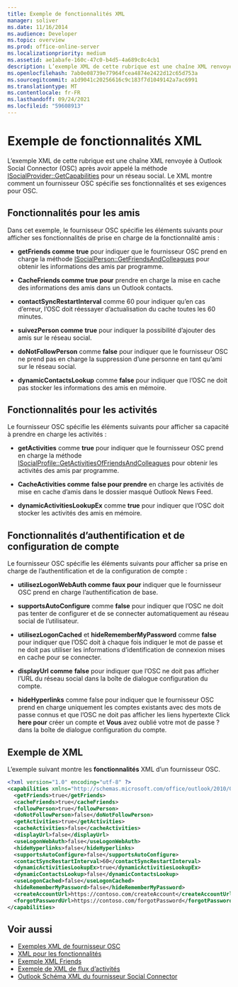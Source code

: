 ```yaml
---
title: Exemple de fonctionnalités XML
manager: soliver
ms.date: 11/16/2014
ms.audience: Developer
ms.topic: overview
ms.prod: office-online-server
ms.localizationpriority: medium
ms.assetid: ae1abafe-160c-47c0-b4d5-4a689c8c4cb1
description: L’exemple XML de cette rubrique est une chaîne XML renvoyée à Outlook Social Connector (OSC) après avoir appelé la méthode ISocialProvider::GetCapabilities pour un réseau social. Le XML montre comment un fournisseur OSC spécifie ses fonctionnalités et ses exigences pour OSC.
ms.openlocfilehash: 7ab0e08739e77964fcea4874e2422d12c65d753a
ms.sourcegitcommit: a1d9041c20256616c9c183f7d1049142a7ac6991
ms.translationtype: MT
ms.contentlocale: fr-FR
ms.lasthandoff: 09/24/2021
ms.locfileid: "59608913"
---
```

# <a name="capabilities-xml-example"></a>Exemple de fonctionnalités XML

L’exemple XML de cette rubrique est une chaîne XML renvoyée à Outlook Social Connector (OSC) après avoir appelé la méthode [ISocialProvider::GetCapabilities](isocialprovider-getcapabilities.md) pour un réseau social. Le XML montre comment un fournisseur OSC spécifie ses fonctionnalités et ses exigences pour OSC. 
  
## <a name="capabilities-for-friends"></a>Fonctionnalités pour les amis

Dans cet exemple, le fournisseur OSC spécifie les éléments suivants pour afficher ses fonctionnalités de prise en charge de la fonctionnalité amis :
  
- **getFriends comme** **true** pour indiquer que le fournisseur OSC prend en charge la méthode [ISocialPerson::GetFriendsAndColleagues](isocialperson-getfriendsandcolleagues.md) pour obtenir les informations des amis par programme. 
    
- **CacheFriends comme** **true pour** prendre en charge la mise en cache des informations des amis dans un Outlook contacts. 
    
- **contactSyncRestartInterval** comme 60 pour indiquer qu’en cas d’erreur, l’OSC doit réessayer d’actualisation du cache toutes les 60 minutes. 
    
- **suivezPerson comme** **true** pour indiquer la possibilité d’ajouter des amis sur le réseau social. 
    
- **doNotFollowPerson** comme **false** pour indiquer que le fournisseur OSC ne prend pas en charge la suppression d’une personne en tant qu’ami sur le réseau social. 
    
- **dynamicContactsLookup** comme **false** pour indiquer que l’OSC ne doit pas stocker les informations des amis en mémoire. 
    
## <a name="capabilities-for-activities"></a>Fonctionnalités pour les activités

Le fournisseur OSC spécifie les éléments suivants pour afficher sa capacité à prendre en charge les activités :
  
- **getActivities** comme **true** pour indiquer que le fournisseur OSC prend en charge la méthode [ISocialProfile::GetActivitiesOfFriendsAndColleagues](isocialprofile-getactivitiesoffriendsandcolleagues.md) pour obtenir les activités des amis par programme. 
    
- **CacheActivities comme** **false pour prendre** en charge les activités de mise en cache d’amis dans le dossier masqué Outlook News Feed. 
    
- **dynamicActivitiesLookupEx** comme **true** pour indiquer que l’OSC doit stocker les activités des amis en mémoire. 
    
## <a name="capabilities-for-authentication-and-account-configuration"></a>Fonctionnalités d’authentification et de configuration de compte

Le fournisseur OSC spécifie les éléments suivants pour afficher sa prise en charge de l’authentification et de la configuration de compte :
  
- **utilisezLogonWebAuth comme** **faux pour** indiquer que le fournisseur OSC prend en charge l’authentification de base. 
    
- **supportsAutoConfigure** comme **false** pour indiquer que l’OSC ne doit pas tenter de configurer et de se connecter automatiquement au réseau social de l’utilisateur. 
    
- **utilisezLogonCached** et **hideRememberMyPassword** comme **false** pour indiquer que l’OSC doit à chaque fois indiquer le mot de passe et ne doit pas utiliser les informations d’identification de connexion mises en cache pour se connecter. 
    
- **displayUrl comme** **false** pour indiquer que l’OSC ne doit pas afficher l’URL du réseau social dans la boîte de dialogue configuration du compte. 
    
- **hideHyperlinks**  comme false pour indiquer que le fournisseur OSC prend en charge uniquement les comptes existants avec des mots de passe connus et que l’OSC ne doit pas afficher les liens hypertexte Click **here pour** créer un compte et **Vous** avez oublié votre mot de passe ? dans la boîte de dialogue configuration du compte. 
    
## <a name="xml-example"></a>Exemple de XML

L’exemple suivant montre les **fonctionnalités** XML d’un fournisseur OSC. 
  
```XML
<?xml version="1.0" encoding="utf-8" ?>
<capabilities xmlns="http://schemas.microsoft.com/office/outlook/2010/06/socialprovider.xsd">
  <getFriends>true</getFriends>
  <cacheFriends>true</cacheFriends>
  <followPerson>true</followPerson>
  <doNotFollowPerson>false</doNotFollowPerson>
  <getActivities>true</getActivities>
  <cacheActivities>false</cacheActivities>
  <displayUrl>false</displayUrl>
  <useLogonWebAuth>false</useLogonWebAuth>
  <hideHyperlinks>false</hideHyperlinks>
  <supportsAutoConfigure>false</supportsAutoConfigure>
  <contactSyncRestartInterval>60</contactSyncRestartInterval>
  <dynamicActivitiesLookupEx>true</dynamicActivitiesLookupEx>
  <dynamicContactsLookup>false</dynamicContactsLookup>
  <useLogonCached>false</useLogonCached>
  <hideRememberMyPassword>false</hideRememberMyPassword>
  <createAccountUrl>https://contoso.com/createAccount</createAccountUrl>
  <forgotPasswordUrl>https://contoso.com/forgotPassword</forgotPasswordUrl>
</capabilities>

```

## <a name="see-also"></a>Voir aussi

- [Exemples XML de fournisseur OSC](osc-provider-xml-examples.md)  
- [XML pour les fonctionnalités](xml-for-capabilities.md)  
- [Exemple XML Friends](friends-xml-example.md)  
- [Exemple de XML de flux d’activités](activity-feed-xml-example.md)  
- [Outlook Schéma XML du fournisseur Social Connector](outlook-social-connector-provider-xml-schema.md)

